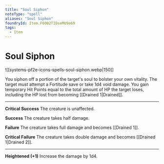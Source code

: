 ```yaml
---
title: "Soul Siphon"
noteType: "spell"
aliases: "Soul Siphon"
foundryId: Item.F6O02TIDseMU9e69
tags:
  - Item
---
```


# Soul Siphon
![[systems-pf2e-icons-spells-soul-siphon.webp|150]]

You siphon off a portion of the target's soul to bolster your own vitality. The target must attempt a Fortitude save or take 1d4 void damage. You gain temporary Hit Points equal to the total amount of HP the target loses, including the HP lost from becoming [[Drained 1|Drained]].

* * *

**Critical Success** The creature is unaffected.

**Success** The creature takes half damage.

**Failure** The creature takes full damage and becomes [[Drained 1]].

**Critical Failure** The creature takes double damage and becomes [[Drained 1|Drained 2]].

* * *

**Heightened (+1)** Increase the damage by 1d4.
